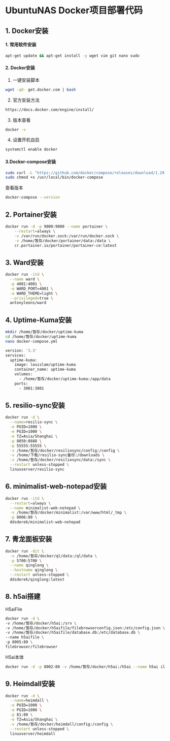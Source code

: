 # UbuntuNAS Docker项目部署代码

## 1. Docker安装

#### 1. 常用软件安装

```bash
apt-get update && apt-get install -y wget vim git nano sudo
```

#### 2. Docker安装

1. 一键安装脚本

```bash
wget -qO- get.docker.com | bash
```

2. 官方安装方法

```html
https://docs.docker.com/engine/install/
```

3. 版本查看

```bash
docker -v
```

4. 设置开机自启

```bash
systemctl enable docker
```

#### 3.Docker-compose安装

```bash
sudo curl -L "https://github.com/docker/compose/releases/download/1.29.2/docker-compose-$(uname -s)-$(uname -m)" -o /usr/local/bin/docker-compose
sudo chmod +x /usr/local/bin/docker-compose
```

查看版本

```bash
docker-compose --version
```

## 2. Portainer安装

```bash
docker run -d -p 9000:9000 --name portainer \
    --restart=always \
    -v /var/run/docker.sock:/var/run/docker.sock \
    -v /home/暂存/docker/portainer/data:/data \
    cr.portainer.io/portainer/portainer-ce:latest
```

## 3.  Ward安装

```bash
docker run -itd \
  --name ward \
  -p 4001:4001 \
  -e WARD_PORT=4001 \
  -e WARD_THEME=light \
  --privileged=true \
  antonyleons/ward
```

## 4. Uptime-Kuma安装

```bash
mkdir /home/暂存/docker/uptime-kuma
cd /home/暂存/docker/uptime-kuma
nano docker-compose.yml
```

```bash
version: '3.3'
services:
  uptime-kuma:
    image: louislam/uptime-kuma
    container_name: uptime-kuma
    volumes:
      - /home/暂存/docker/uptime-kuma:/app/data
    ports:
      - 3001:3001
```

## 5. resilio-sync安装
``` bash
docker run -d \
  --name=resilio-sync \
  -e PUID=1000 \
  -e PGID=1000 \
  -e TZ=Asia/Shanghai \
  -p 8050:8888 \
  -p 55555:55555 \
  -v /home/暂存/docker/resiliosync/config:/config \
  -v /home/下载/resilio-sync备份:/downloads \
  -v /home/暂存/docker/resiliosync/data:/sync \
  --restart unless-stopped \
  linuxserver/resilio-sync
```
## 6. minimalist-web-notepad安装
``` bash
docker run -itd \
  --restart=always \
  --name minimalist-web-notepad \
  -v /home/暂存/docker/minimalist:/var/www/html/_tmp \
  -p 8006:80 \
  ddsderek/minimalist-web-notepad
```

## 7. 青龙面板安装

``` bash
docker run -dit \
  -v /home/暂存/docker/ql/data:/ql/data \
  -p 5700:5700 \
  --name qinglong \
  --hostname qinglong \
  --restart unless-stopped \
  ddsderek/qinglong:latest
```

## 8. h5ai搭建

H5aiFile

``` bash
docker run -d \
-v /home/暂存/docker/h5ai:/srv \
-v /home/暂存/docker/h5aifile/filebrowserconfig.json:/etc/config.json \
-v /home/暂存/docker/h5aifile/database.db:/etc/database.db \
--name h5aifile \
-p 8005:80 \
filebrowser/filebrowser
```

H5ai本体

```bash
docker run -d -p 8002:80 -v /home/暂存/docker/h5ai:/h5ai --name h5ai ilemonrain/h5ai:full
```

## 9. Heimdall安装

```bash
docker run -d \
  --name=heimdall \
  -e PUID=1000 \
  -e PGID=1000 \
  -p 81:80 \
  -e TZ=Asia/Shanghai \
  -v /home/暂存/docker/heimdall/config:/config \
  --restart unless-stopped \
  linuxserver/heimdall
```



